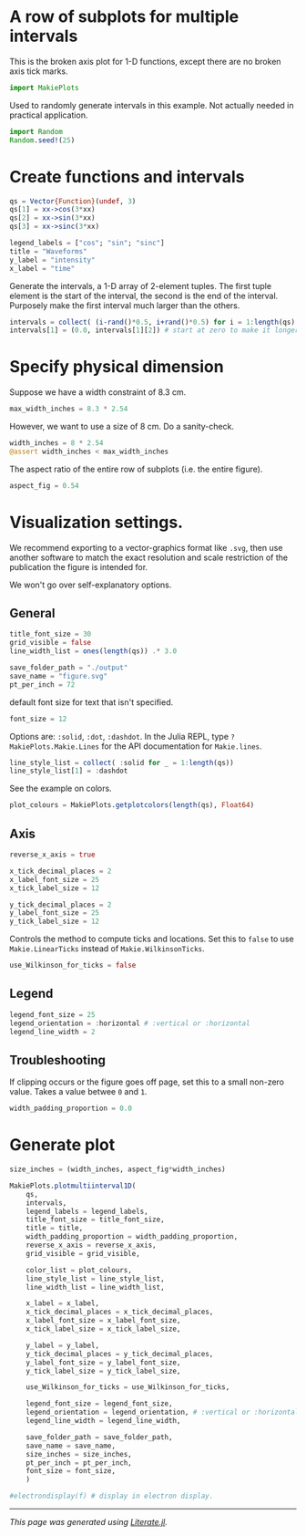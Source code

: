# A row of subplots for multiple intervals
This is the broken axis plot for 1-D functions, except there are no broken axis tick marks.

````julia
import MakiePlots
````

Used to randomly generate intervals in this example. Not actually needed in practical application.

````julia
import Random
Random.seed!(25)
````

# Create functions and intervals

````julia
qs = Vector{Function}(undef, 3)
qs[1] = xx->cos(3*xx)
qs[2] = xx->sin(3*xx)
qs[3] = xx->sinc(3*xx)

legend_labels = ["cos"; "sin"; "sinc"]
title = "Waveforms"
y_label = "intensity"
x_label = "time"
````

Generate the intervals, a 1-D array of 2-element tuples. The first tuple element is the start of the interval, the second is the end of the interval. Purposely make the first interval much larger than the others.

````julia
intervals = collect( (i-rand()*0.5, i+rand()*0.5) for i = 1:length(qs) )
intervals[1] = (0.0, intervals[1][2]) # start at zero to make it longer.
````

# Specify physical dimension

Suppose we have a width constraint of 8.3 cm.

````julia
max_width_inches = 8.3 * 2.54
````

However, we want to use a size of 8 cm. Do a sanity-check.

````julia
width_inches = 8 * 2.54
@assert width_inches < max_width_inches
````

The aspect ratio of the entire row of subplots (i.e. the entire figure).

````julia
aspect_fig = 0.54
````

# Visualization settings.
We recommend exporting to a vector-graphics format like `.svg`, then use another software to match the exact resolution and scale restriction of the publication the figure is intended for.

We won't go over self-explanatory options.

## General

````julia
title_font_size = 30
grid_visible = false
line_width_list = ones(length(qs)) .* 3.0

save_folder_path = "./output"
save_name = "figure.svg"
pt_per_inch = 72
````

default font size for text that isn't specified.

````julia
font_size = 12
````

Options are: `:solid`, `:dot`, `:dashdot`. In the Julia REPL, type `?MakiePlots.Makie.Lines` for the API documentation for `Makie.lines`.

````julia
line_style_list = collect( :solid for _ = 1:length(qs))
line_style_list[1] = :dashdot
````

See the example on colors.

````julia
plot_colours = MakiePlots.getplotcolors(length(qs), Float64)
````

## Axis

````julia
reverse_x_axis = true

x_tick_decimal_places = 2
x_label_font_size = 25
x_tick_label_size = 12

y_tick_decimal_places = 2
y_label_font_size = 25
y_tick_label_size = 12
````

Controls the method to compute ticks and locations. Set this to `false` to use `Makie.LinearTicks` instead of `Makie.WilkinsonTicks`.

````julia
use_Wilkinson_for_ticks = false
````

## Legend

````julia
legend_font_size = 25
legend_orientation = :horizontal # :vertical or :horizontal
legend_line_width = 2
````

## Troubleshooting
If clipping occurs or the figure goes off page, set this to a small non-zero value. Takes a value betwee `0` and `1`.

````julia
width_padding_proportion = 0.0
````

# Generate plot

````julia
size_inches = (width_inches, aspect_fig*width_inches)

MakiePlots.plotmultiinterval1D(
    qs,
    intervals,
    legend_labels = legend_labels,
    title_font_size = title_font_size,
    title = title,
    width_padding_proportion = width_padding_proportion,
    reverse_x_axis = reverse_x_axis,
    grid_visible = grid_visible,

    color_list = plot_colours,
    line_style_list = line_style_list,
    line_width_list = line_width_list,

    x_label = x_label,
    x_tick_decimal_places = x_tick_decimal_places,
    x_label_font_size = x_label_font_size,
    x_tick_label_size = x_tick_label_size,

    y_label = y_label,
    y_tick_decimal_places = y_tick_decimal_places,
    y_label_font_size = y_label_font_size,
    y_tick_label_size = y_tick_label_size,

    use_Wilkinson_for_ticks = use_Wilkinson_for_ticks,

    legend_font_size = legend_font_size,
    legend_orientation = legend_orientation, # :vertical or :horizontal
    legend_line_width = legend_line_width,

    save_folder_path = save_folder_path,
    save_name = save_name,
    size_inches = size_inches,
    pt_per_inch = pt_per_inch,
    font_size = font_size,
    )

#electrondisplay(f) # display in electron display.
````

---

*This page was generated using [Literate.jl](https://github.com/fredrikekre/Literate.jl).*

